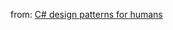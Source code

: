 from: [C# design patterns for humans](https://github.com/anupavanm/csharp-design-patterns-for-humans)
